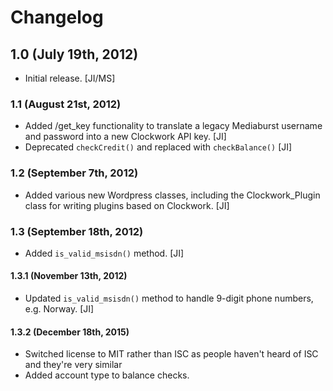 # Changelog

## 1.0 (July 19th, 2012)

* Initial release. [JI/MS]

### 1.1 (August 21st, 2012)

* Added /get_key functionality to translate a legacy Mediaburst username and password into a new Clockwork API key. [JI]
* Deprecated `checkCredit()` and replaced with `checkBalance()` [JI]

### 1.2 (September 7th, 2012)

* Added various new Wordpress classes, including the Clockwork_Plugin class for writing plugins based on Clockwork. [JI]

### 1.3 (September 18th, 2012)

* Added `is_valid_msisdn()` method. [JI]

#### 1.3.1 (November 13th, 2012)

* Updated `is_valid_msisdn()` method to handle 9-digit phone numbers, e.g. Norway. [JI]

#### 1.3.2 (December 18th, 2015)

* Switched license to MIT rather than ISC as people haven't heard of ISC and they're very similar
* Added account type to balance checks.
